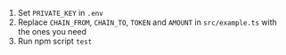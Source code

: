 1. Set `PRIVATE_KEY` in `.env`
2. Replace `CHAIN_FROM`, `CHAIN_TO`, `TOKEN` and `AMOUNT` in `src/example.ts` with the ones you need
3. Run npm script `test`
